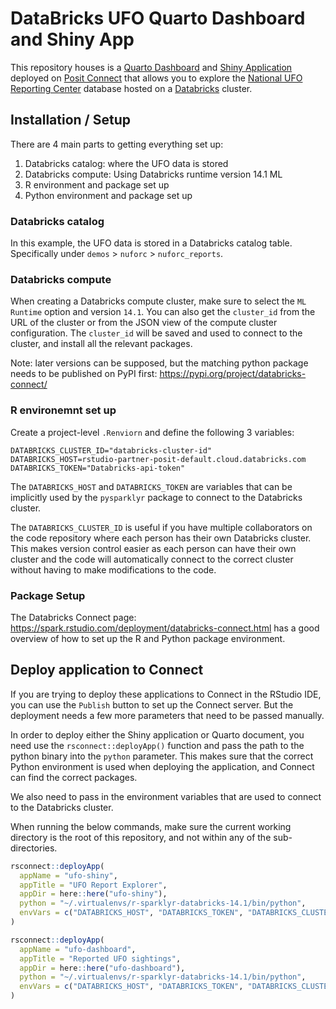 # DataBricks UFO Quarto Dashboard and Shiny App

This repository houses is a
[Quarto Dashboard](https://quarto.org/docs/dashboards/)
and
[Shiny Application](https://shiny.posit.co/)
deployed on [Posit Connect](https://posit.co/products/enterprise/connect/)
that allows you to explore the [National UFO Reporting Center](http://www.nuforc.org/) database
hosted on a [Databricks](https://databricks.com/) cluster.

## Installation / Setup

There are 4 main parts to getting everything set up:

1. Databricks catalog: where the UFO data is stored
2. Databricks compute: Using Databricks runtime version 14.1 ML
3. R environment and package set up
4. Python environment and package set up

### Databricks catalog

In this example, the UFO data is stored in a Databricks catalog table.
Specifically under `demos` > `nuforc` > `nuforc_reports`.

### Databricks compute

When creating a Databricks compute cluster,
make sure to select the `ML Runtime` option and version `14.1`.
You can also get the `cluster_id` from the URL of the cluster or from the JSON view of the
compute cluster configuration.
The `cluster_id` will be saved and used to connect to the cluster,
and install all the relevant packages.

Note: later versions can be supposed,
but the matching python package needs to be published on PyPI first: <https://pypi.org/project/databricks-connect/>

### R environemnt set up

Create a project-level `.Renviorn` and define the following 3 variables:

```
DATABRICKS_CLUSTER_ID="databricks-cluster-id"
DATABRICKS_HOST=rstudio-partner-posit-default.cloud.databricks.com
DATABRICKS_TOKEN="Databricks-api-token"
```

The `DATABRICKS_HOST` and `DATABRICKS_TOKEN` are variables that can be implicitly used
by the `pysparklyr` package to connect to the Databricks cluster.

The `DATABRICKS_CLUSTER_ID` is useful if you have multiple collaborators on the code repository
where each person has their own Databricks cluster.
This makes version control easier as each person can have their own cluster and
the code will automatically connect to the correct cluster
without having to make modifications to the code.

### Package Setup

The Databricks Connect page: <https://spark.rstudio.com/deployment/databricks-connect.html>
has a good overview of how to set up the R and Python package environment.

## Deploy application to Connect

If you are trying to deploy these applications to Connect in the RStudio IDE,
you can use the `Publish` button to set up the Connect server.
But the deployment needs a few more parameters that need to be passed manually.

In order to deploy either the Shiny application or Quarto document,
you need use the `rsconnect::deployApp()` function and
pass the path to the python binary into the `python` parameter.
This makes sure that the correct Python environment is used when deploying the application,
and Connect can find the correct packages.

We also need to pass in the environment variables that are used to connect to the Databricks cluster.

When running the below commands,
make sure the current working directory is the root of this repository,
and not within any of the sub-directories.

```r
rsconnect::deployApp(
  appName = "ufo-shiny",
  appTitle = "UFO Report Explorer",
  appDir = here::here("ufo-shiny"),
  python = "~/.virtualenvs/r-sparklyr-databricks-14.1/bin/python",
  envVars = c("DATABRICKS_HOST", "DATABRICKS_TOKEN", "DATABRICKS_CLUSTER_ID")
)
```

```r
rsconnect::deployApp(
  appName = "ufo-dashboard",
  appTitle = "Reported UFO sightings",
  appDir = here::here("ufo-dashboard"),
  python = "~/.virtualenvs/r-sparklyr-databricks-14.1/bin/python",
  envVars = c("DATABRICKS_HOST", "DATABRICKS_TOKEN", "DATABRICKS_CLUSTER_ID")
)
```
